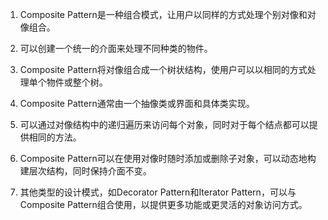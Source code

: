 

1. Composite Pattern是一种组合模式，让用户以同样的方式处理个别对像和对像组合。

2. 可以创建一个统一的介面来处理不同种类的物件。 

3. Composite Pattern将对像组合成一个树状结构，使用户可以以相同的方式处理单个物件或整个树。 

4. Composite Pattern通常由一个抽像类或界面和具体类实现。 

5. 可以通过对像结构中的递归遍历来访问每个对象，同时对于每个结点都可以提供相同的方法。 

6. Composite Pattern可以在使用对像时随时添加或删除子对象，可以动态地构建层次结构，同时保持介面不变。 

7. 其他类型的设计模式，如Decorator Pattern和Iterator Pattern，可以与Composite Pattern组合使用，以提供更多功能或更灵活的对象访问方式。